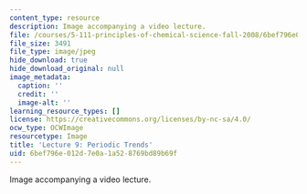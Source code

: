 ```yaml
---
content_type: resource
description: Image accompanying a video lecture.
file: /courses/5-111-principles-of-chemical-science-fall-2008/6bef796e012d7e0a1a528769bd89b69f_9.jpg
file_size: 3491
file_type: image/jpeg
hide_download: true
hide_download_original: null
image_metadata:
  caption: ''
  credit: ''
  image-alt: ''
learning_resource_types: []
license: https://creativecommons.org/licenses/by-nc-sa/4.0/
ocw_type: OCWImage
resourcetype: Image
title: 'Lecture 9: Periodic Trends'
uid: 6bef796e-012d-7e0a-1a52-8769bd89b69f
---
```

Image accompanying a video lecture.
